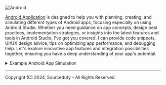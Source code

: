![Android](https://github.com/sourceduty/Android_App_Simulator/assets/123030236/6cd7d97f-acd9-410e-a8b7-73f478e2186f)

[Android Application](https://chat.openai.com/g/g-Dg0HK37Q1-android-application) is designed to help you with planning, creating, and simulating different types of Android apps, focusing especially on using Android Studio. Whether you need guidance on app concepts, design best practices, implementation strategies, or insights into the latest features and tools in Android Studio, I've got you covered. I can provide code snippets, UI/UX design advice, tips on optimizing app performance, and debugging help. Let's explore innovative app features and integration possibilities together, ensuring you have a deep understanding of your app's potential.


<details><summary>Example Android App Simulation</summary>

 ```

Creating a simulation for a new Android app is an exciting process! Let's start by outlining the basic steps involved, and then we can dive into the details based on what type of app you're interested in.

1. Conceptualization: First, we need an idea. What is the purpose of your app? Who is it for? What problem does it solve or what need does it fulfill?

2. Design Phase: Once we have a clear concept, we move on to design. This includes planning the User Interface (UI) and User Experience (UX). We'll think about the layout, navigation, and how users will interact with the app.

3. Development Tools: We'll use Android Studio, the official Integrated Development Environment (IDE) for Android app development. It offers a wide range of tools for building apps for every type of Android device.

4. Setting Up the Project: We'll start a new project in Android Studio. This involves choosing a project template, setting the app name, package name, and selecting the minimum API level.

5. Building the UI: Using Android Studio's Layout Editor, we can drag and drop UI components to design the app's screens. We'll need to think about the layout manager (LinearLayout, RelativeLayout, ConstraintLayout, etc.) that best fits our design.

6. Adding Functionality: This involves writing the Kotlin or Java code that defines what happens when users interact with the app. We'll implement event listeners for button clicks, input fields, and other interactive elements.

7. Testing: Android Studio has built-in tools for testing your app on various device emulations, screen sizes, and Android versions. We'll use these to ensure the app works smoothly across different devices.

8. Debugging: As we test, we'll likely encounter bugs. Android Studio's debugger will help us step through our code, examine variables, and understand where things are going wrong.

9. Optimization: Finally, we'll look at ways to make the app run more efficiently, including optimizing performance, reducing battery usage, and minimizing app size.

 ```
 ```

Here's a simplified version of the main components for a "ToDo List" app written in Kotlin, which you can use in Android Studio. This example includes a basic UI layout and some essential functions.

package com.example.todolist

import android.os.Bundle
import android.widget.ArrayAdapter
import android.widget.Button
import android.widget.EditText
import android.widget.ListView
import androidx.appcompat.app.AppCompatActivity

class MainActivity : AppCompatActivity() {

    private lateinit var editText: EditText
    private lateinit var addButton: Button
    private lateinit var listView: ListView
    private val todoItems = ArrayList<String>()
    private lateinit var adapter: ArrayAdapter<String>

    override fun onCreate(savedInstanceState: Bundle?) {
        super.onCreate(savedInstanceState)
        setContentView(R.layout.activity_main)

        editText = findViewById(R.id.editTextTask)
        addButton = findViewById(R.id.addButton)
        listView = findViewById(R.id.listViewTasks)

        adapter = ArrayAdapter(this, android.R.layout.simple_list_item_1, todoItems)
        listView.adapter = adapter

        addButton.setOnClickListener {
            addTask()
        }

        listView.setOnItemClickListener { _, _, position, _ ->
            removeTask(position)
        }
    }

    private fun addTask() {
        val task = editText.text.toString()
        if (task.isNotEmpty()) {
            todoItems.add(task)
            adapter.notifyDataSetChanged() // Refresh the list view
            editText.text.clear() // Clear the input box
        }
    }

    private fun removeTask(position: Int) {
        todoItems.removeAt(position)
        adapter.notifyDataSetChanged() // Refresh the list view
    }
}
 ```
 ```
<?xml version="1.0" encoding="utf-8"?>
<RelativeLayout xmlns:android="http://schemas.android.com/apk/res/android"
    android:layout_width="match_parent"
    android:layout_height="match_parent"
    android:padding="16dp">

    <EditText
        android:id="@+id/editTextTask"
        android:layout_width="match_parent"
        android:layout_height="wrap_content"
        android:hint="Enter a task" />

    <Button
        android:id="@+id/addButton"
        android:layout_width="wrap_content"
        android:layout_height="wrap_content"
        android:layout_below="@id/editTextTask"
        android:text="Add Task" />

    <ListView
        android:id="@+id/listViewTasks"
        android:layout_width="match_parent"
        android:layout_height="wrap_content"
        android:layout_below="@id/addButton" />

</RelativeLayout>

 ```

</details>

***
Copyright (C) 2024, Sourceduty - All Rights Reserved.
